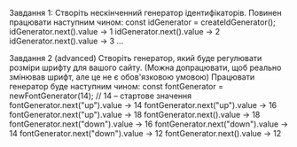 Завдання 1:
Створіть нескінченний генератор ідентифікаторів. Повинен працювати наступним чином:
const idGenerator = createIdGenerator();
idGenerator.next().value -> 1
idGenerator.next().value -> 2
idGenerator.next().value -> 3
...


Завдання 2 (advanced)
Створіть генератор, який буде регулювати розміри шрифту для вашого сайту. (Можна допрацювати, щоб реально змінював шрифт, але це не є обов'язковою умовою)
Працювати генератор буде наступним чином:
const fontGenerator = newFontGenerator(14); // 14 – стартове значення
fontGenerator.next("up").value -> 14
fontGenerator.next("up").value -> 16
fontGenerator.next("up").value -> 18
fontGenerator.next().value -> 18
fontGenerator.next("down").value -> 16
fontGenerator.next("down").value -> 14
fontGenerator.next("down").value -> 12
fontGenerator.next().value -> 12
